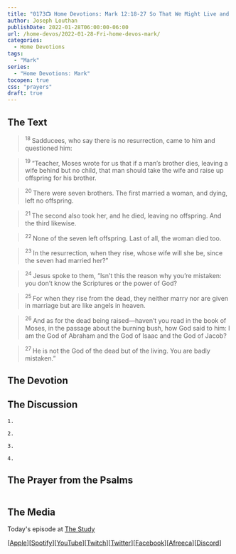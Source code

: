 ```yaml
---
title: "0173📺 Home Devotions: Mark 12:18-27 So That We Might Live and Be With Him Forever"
author: Joseph Louthan
publishDate: 2022-01-28T06:00:00-06:00
url: /home-devos/2022-01-28-Fri-home-devos-mark/
categories:
  - Home Devotions
tags:
  - "Mark"
series:
  - "Home Devotions: Mark"
tocopen: true
css: "prayers"
draft: true
---
```

## The Text

><sup> 18 </sup> Sadducees, who say there is no resurrection, came to him and questioned him: 

><sup> 19 </sup> “Teacher, Moses wrote for us that if a man’s brother dies, leaving a wife behind but no child, that man should take the wife and raise up offspring for his brother. 

><sup> 20 </sup> There were seven brothers. The first married a woman, and dying, left no offspring. 

><sup> 21 </sup> The second also took her, and he died, leaving no offspring. And the third likewise. 

><sup> 22 </sup> None of the seven left offspring. Last of all, the woman died too. 

><sup> 23 </sup> In the resurrection, when they rise, whose wife will she be, since the seven had married her?” 

><sup> 24 </sup> Jesus spoke to them, “Isn’t this the reason why you’re mistaken: you don’t know the Scriptures or the power of God? 

><sup> 25 </sup> For when they rise from the dead, they neither marry nor are given in marriage but are like angels in heaven. 

><sup> 26 </sup> And as for the dead being raised—haven’t you read in the book of Moses, in the passage about the burning bush, how God said to him: I am the God of Abraham and the God of Isaac and the God of Jacob? 

><sup> 27 </sup> He is not the God of the dead but of the living. You are badly mistaken.” 

## The Devotion



## The Discussion

```text
1. 
```

```text
2. 
```

```text
3. 
```

```text
4. 
```

## The Prayer from the Psalms

>

<div style='font-variant: small-caps;'>

</div>

```text

```

<div style="page-break-after: always;"></div>

## The Media

Today's episode at [The Study](http://study.theologic.us/podcast/)

\[[Apple](https://podcasts.apple.com/us/podcast/the-study/id1557102127)\]\[[Spotify](https://open.spotify.com/show/0Xs5qsNvWePyRqcmtOTPkR)\]\[[YouTube](http://youtube.theologic.us)\]\[[Twitch](http://twitch.theologic.us)\]\[[Twitter](https://twitter.com/theologic_us)\]\[[Facebook](https://www.facebook.com/groups/462231051477464)\]\[[Afreeca](https://bj.afreecatv.com/theologicus)\]\[[Discord](http://discord.theologic.us)\]
